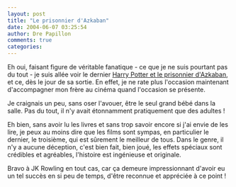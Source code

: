 ```yaml
---
layout: post
title: "Le prisonnier d'Azkaban"
date: 2004-06-07 03:25:54
author: Dre Papillon
comments: true
categories: 
---
```



Eh oui, faisant figure de véritable fanatique - ce que je ne suis pourtant pas du tout - je suis allée voir le dernier [Harry Potter et le prisonnier d'Azkaban](http://www.harrypotter.com/), et ce, dès le jour de sa sortie.  En effet, je ne rate plus l'occasion maintenant d'accompagner mon frère au cinéma quand l'occasion se présente.

Je craignais un peu, sans oser l'avouer, être le seul grand bébé dans la salle.  Pas du tout, il n'y avait étonnamment pratiquement que des adultes !

Eh bien, sans avoir lu les livres et sans trop savoir encore si j'ai envie de les lire, je peux au moins dire que les films sont sympas, en particulier le dernier, le troisième, qui est sûrement le meilleur de tous.  Dans le genre, il n'y a aucune déception, c'est bien fait, bien joué, les effets spéciaux sont crédibles et agréables, l'histoire est ingénieuse et originale.

Bravo à JK Rowling en tout cas, car ça demeure impressionnant d'avoir eu un tel succès en si peu de temps, d'être reconnue et appréciée à ce point !